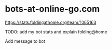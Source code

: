# bots-at-online-go.com

https://stats.foldingathome.org/team/1065163

TODO: add my bot stats and explain folding@home

Add message to bot
